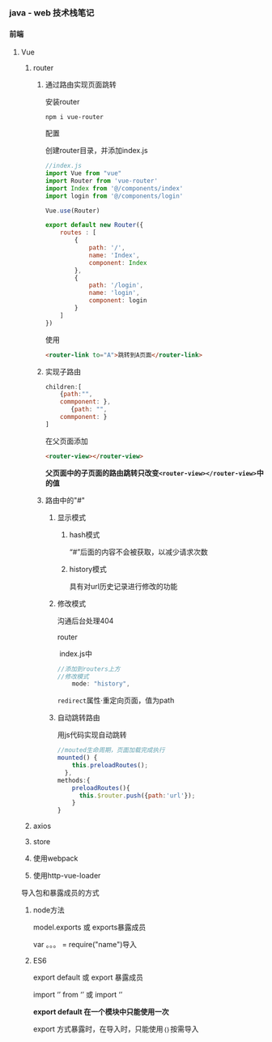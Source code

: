 ### java - web 技术栈笔记

#### 前端

1. Vue

   1. router

      1. 通过路由实现页面跳转

         安装router

         `npm i vue-router`

         配置

         创建router目录，并添加index.js

         ```javascript
         //index.js
         import Vue from "vue"
         import Router from 'vue-router'
         import Index from '@/components/index'
         import login from '@/components/login'
         
         Vue.use(Router)
         
         export default new Router({
             routes : [
                 {
                     path: '/',
                     name: 'Index',
                     component: Index
                 },
                 {
                     path: '/login',
                     name: 'login',
                     component: login
                 }
             ]
         })
         ```

         使用

         ```html
         <router-link to="A">跳转到A页面</router-link>
         ```

      2. 实现子路由

         ```javascript
         children:[
             {path:"",
             commponent: },
            	{path: "",
             commponent: }
         ]
         ```

         在父页面添加

         ```html
         <router-view></router-view>
         ```

         **父页面中的子页面的路由跳转只改变`<router-view></router-view>`中的值**

      3. 路由中的"#"

         1. 显示模式

            1. hash模式

               “#”后面的内容不会被获取，以减少请求次数

            2. history模式

               具有对url历史记录进行修改的功能

         2. 修改模式

            沟通后台处理404

            router

            ​	index.js中

            ```javascript
            //添加到routers上方
            //修改模式
                mode: "history",
            ```

            `redirect`属性·重定向页面，值为path
         
         3. 自动跳转路由
      
            用js代码实现自动跳转
         
            ```javascript
            //mouted生命周期，页面加载完成执行
            mounted() {
                this.preloadRoutes();
              },
            methods:{
                preloadRoutes(){
                  this.$router.push({path:'url'});
                }
            }
            ```
         
            
   
   2. axios
   
   3. store
   
   4. 使用webpack
   
   5. 使用http-vue-loader
   
   导入包和暴露成员的方式
   
   1. node方法
   
      model.exports 或 exports暴露成员
   
      var  。。。 = require("name")导入
   
   2. ES6
   
      export default 或 export 暴露成员
   
      import ‘’ from ‘’ 或 import ‘’
   
      **export default 在一个模块中只能使用一次**
   
      export 方式暴露时，在导入时，只能使用`｛｝`按需导入
